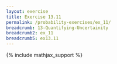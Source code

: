 ```yaml
---
layout: exercise
title: Exercise 13.11
permalink: /probability-exercises/ex_11/
breadcrumb: 13-Quantifying-Uncertainity
breadcrumb2: ex_11
breadcrumb5: ex13.11
---
```


{% include mathjax_support %}

